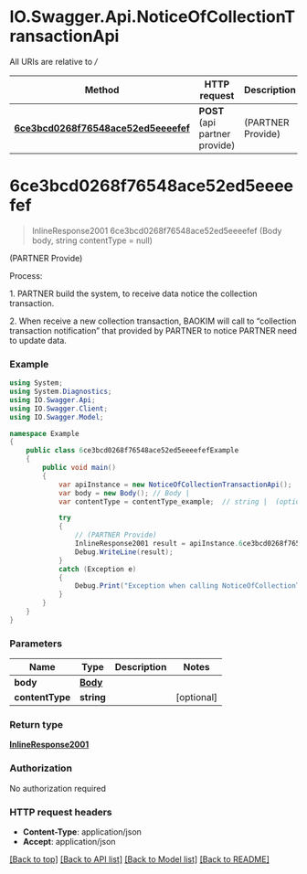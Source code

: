 # IO.Swagger.Api.NoticeOfCollectionTransactionApi

All URIs are relative to */*

Method | HTTP request | Description
------------- | ------------- | -------------
[**6ce3bcd0268f76548ace52ed5eeeefef**](NoticeOfCollectionTransactionApi.md#6ce3bcd0268f76548ace52ed5eeeefef) | **POST** (api partner provide) | (PARTNER Provide)

<a name="6ce3bcd0268f76548ace52ed5eeeefef"></a>
# **6ce3bcd0268f76548ace52ed5eeeefef**
> InlineResponse2001 6ce3bcd0268f76548ace52ed5eeeefef (Body body, string contentType = null)

(PARTNER Provide)

<p>Process:</p>                 <p>1. PARTNER build the system, to receive data notice the collection transaction.</p>                 <p>2. When receive a new collection transaction, BAOKIM will call to “collection transaction notification” that provided by PARTNER to notice PARTNER need to update data.</p>

### Example
```csharp
using System;
using System.Diagnostics;
using IO.Swagger.Api;
using IO.Swagger.Client;
using IO.Swagger.Model;

namespace Example
{
    public class 6ce3bcd0268f76548ace52ed5eeeefefExample
    {
        public void main()
        {
            var apiInstance = new NoticeOfCollectionTransactionApi();
            var body = new Body(); // Body | 
            var contentType = contentType_example;  // string |  (optional) 

            try
            {
                // (PARTNER Provide)
                InlineResponse2001 result = apiInstance.6ce3bcd0268f76548ace52ed5eeeefef(body, contentType);
                Debug.WriteLine(result);
            }
            catch (Exception e)
            {
                Debug.Print("Exception when calling NoticeOfCollectionTransactionApi.6ce3bcd0268f76548ace52ed5eeeefef: " + e.Message );
            }
        }
    }
}
```

### Parameters

Name | Type | Description  | Notes
------------- | ------------- | ------------- | -------------
 **body** | [**Body**](Body.md)|  | 
 **contentType** | **string**|  | [optional] 

### Return type

[**InlineResponse2001**](InlineResponse2001.md)

### Authorization

No authorization required

### HTTP request headers

 - **Content-Type**: application/json
 - **Accept**: application/json

[[Back to top]](#) [[Back to API list]](../README.md#documentation-for-api-endpoints) [[Back to Model list]](../README.md#documentation-for-models) [[Back to README]](../README.md)
